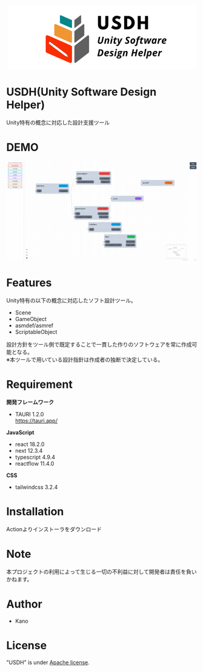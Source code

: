 <div align="center">
<img src="./Docs/icon/2.png">
</div>

# USDH(Unity Software Design Helper)

Unity特有の概念に対応した設計支援ツール  

# DEMO

![result](./Dock/gif/../../Docs/gif/Sample.gif?raw=true)

# Features

Unity特有の以下の概念に対応したソフト設計ツール。
- Scene
- GameObject
- asmdef/asmref
- ScriptableObject

設計方針をツール側で既定することで一貫した作りのソフトウェアを常に作成可能となる。  
※本ツールで用いている設計指針は作成者の独断で決定している。

# Requirement
**開発フレームワーク**
* TAURI 1.2.0  
https://tauri.app/

**JavaScript**
* react 18.2.0
* next 12.3.4
* typescript 4.9.4
* reactflow 11.4.0

**CSS**
* tailwindcss 3.2.4


# Installation

Actionよりインストーラをダウンロード

# Note

本プロジェクトの利用によって生じる一切の不利益に対して開発者は責任を負いかねます。

# Author

* Kano

# License

"USDH" is under [Apache license](http://www.apache.org/licenses/).